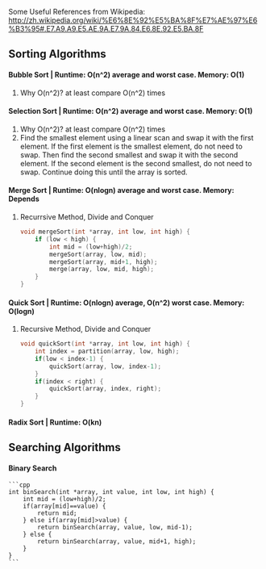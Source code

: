 Some Useful References from Wikipedia: http://zh.wikipedia.org/wiki/%E6%8E%92%E5%BA%8F%E7%AE%97%E6%B3%95#.E7.A9.A9.E5.AE.9A.E7.9A.84.E6.8E.92.E5.BA.8F

## Sorting Algorithms
#### Bubble Sort | Runtime: O(n^2) average and worst case. Memory: O(1)
1. Why O(n^2)? at least compare O(n^2) times

#### Selection Sort | Runtime: O(n^2) average and worst case. Memory: O(1)
1. Why O(n^2)? at least compare O(n^2) times
2. Find the smallest element using a linear scan and swap it with the first element. If the first element is the smallest element, do not need to swap. Then find the second smallest and swap it with the second element. If the second element is the second smallest, do not need to swap. Continue doing this until the array is sorted.

#### Merge Sort | Runtime: O(nlogn) average and worst case. Memory: Depends
1. Recurrsive Method, Divide and Conquer

	```cpp
	void mergeSort(int *array, int low, int high) {
		if (low < high) {
			int mid = (low+high)/2;
			mergeSort(array, low, mid);
			mergeSort(array, mid+1, high);
			merge(array, low, mid, high);
		}
	}
	```

#### Quick Sort | Runtime: O(nlogn) average, O(n^2) worst case. Memory: O(logn)
1. Recursive Method, Divide and Conquer

	```cpp
	void quickSort(int *array, int low, int high) {
		int index = partition(array, low, high);
		if(low < index-1) {
			quickSort(array, low, index-1);
		}
		if(index < right) {
			quickSort(array, index, right);
		}
	}
	```

#### Radix Sort | Runtime: O(kn)


## Searching Algorithms
#### Binary Search

	```cpp
	int binSearch(int *array, int value, int low, int high) {
		int mid = (low+high)/2;
		if(array[mid]==value) {
			return mid;
		} else if(array[mid]>value) {
			return binSearch(array, value, low, mid-1);
		} else {
			return binSearch(array, value, mid+1, high);
		}
	}
	```

